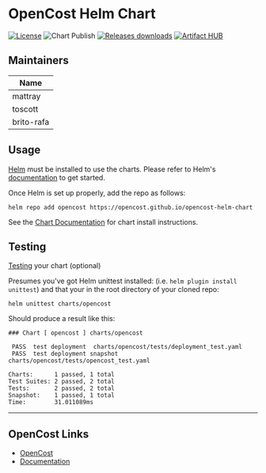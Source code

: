 # OpenCost Helm Chart
[![License](https://img.shields.io/badge/License-Apache%202.0-blue.svg)](https://opensource.org/licenses/Apache-2.0)
![Chart Publish](https://github.com/opencost/opencost-helm-chart/workflows/chart-publish/badge.svg?branch=main)
[![Releases downloads](https://img.shields.io/github/downloads/opencost/opencost-helm-chart/total.svg)](https://github.com/opencost/opencost-helm-charts/releases)
[![Artifact HUB](https://img.shields.io/endpoint?url=https://artifacthub.io/badge/repository/opencost)](https://artifacthub.io/packages/search?org=opencost)
## Maintainers

| Name |
| ---- |
| mattray |
| toscott |
| brito-rafa |

## Usage

[Helm](https://helm.sh/) must be installed to use the charts. Please refer to Helm's [documentation](https://helm.sh/docs/) to get started.

Once Helm is set up properly, add the repo as follows:

```console
helm repo add opencost https://opencost.github.io/opencost-helm-chart
```

See the [Chart Documentation](https://github.com/opencost/opencost-helm-chart/blob/main/charts/opencost/README.md) for chart install instructions.

## Testing

[Testing](https://github.com/helm-unittest/helm-unittest) your chart (optional)

Presumes you've got Helm unittest installed: (i.e. `helm plugin install unittest`) and that your in the root directory of your cloned repo:

```console
helm unittest charts/opencost
```
Should produce a result like this:

```
### Chart [ opencost ] charts/opencost

 PASS  test deployment	charts/opencost/tests/deployment_test.yaml
 PASS  test deployment snapshot	charts/opencost/tests/opencost_test.yaml

Charts:      1 passed, 1 total
Test Suites: 2 passed, 2 total
Tests:       2 passed, 2 total
Snapshot:    1 passed, 1 total
Time:        31.011089ms
```

***

## OpenCost Links
* [OpenCost](https://github.com/opencost/opencost)
* [Documentation](https://www.opencost.io/docs/)

